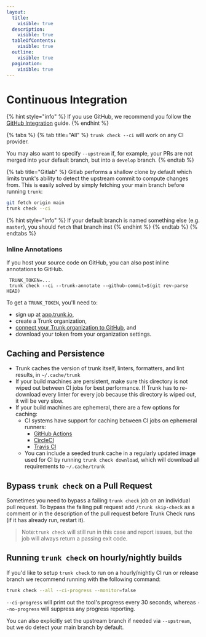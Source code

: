 ```yaml
---
layout:
  title:
    visible: true
  description:
    visible: true
  tableOfContents:
    visible: true
  outline:
    visible: true
  pagination:
    visible: true
---
```


# Continuous Integration

{% hint style="info" %}
If you use GitHub, we recommend you follow the [GitHub Integration](github-integration.md) guide.
{% endhint %}

{% tabs %}
{% tab title="All" %}
`trunk check --ci` will work on any CI provider.

You may also want to specify `--upstream` if, for example, your PRs are not merged into your default branch, but into a `develop` branch.
{% endtab %}

{% tab title="Gitlab" %}
Gitlab performs a shallow clone by default which limits trunk's ability to detect the upstream commit to compute changes from. This is easily solved by simply fetching your main branch before running `trunk`:

```bash
git fetch origin main
trunk check --ci
```

{% hint style="info" %}
If your default branch is named something else (e.g. `master`), you should `fetch` that branch inst
{% endhint %}
{% endtab %}
{% endtabs %}

### Inline Annotations

If you host your source code on GitHub, you can also post inline annotations to GitHub.

```
 TRUNK_TOKEN=...
 trunk check --ci --trunk-annotate --github-commit=$(git rev-parse HEAD)
```

To get a `TRUNK_TOKEN`, you'll need to:

* sign up at [app.trunk.io](https://app.trunk.io),
* create a Trunk organization,
* [connect your Trunk organization to GitHub](get-started.md), and
* download your token from your organization settings.

## Caching and Persistence

* Trunk caches the version of trunk itself, linters, formatters, and lint results, in `~/.cache/trunk`
* If your build machines are persistent, make sure this directory is not wiped out between CI jobs for best performance. If Trunk has to re-download every linter for every job because this directory is wiped out, it will be very slow.
* If your build machines are ephemeral, there are a few options for caching:
  * CI systems have support for caching between CI jobs on ephemeral runners:
    * [GitHub Actions](https://github.com/actions/cache)
    * [CircleCI](https://circleci.com/docs/2.0/guides/caching/)
    * [Travis CI](https://docs.travis-ci.com/user/caching/)
  * You can include a seeded trunk cache in a regularly updated image used for CI by running `trunk check download`, which will download all requirements to `~/.cache/trunk`

## Bypass `trunk check` on a Pull Request

Sometimes you need to bypass a failing `trunk check` job on an individual pull request. To bypass the failing pull request add `/trunk skip-check` as a comment or in the description of the pull request before Trunk Check runs (if it has already run, restart it).

> Note:`trunk check` will still run in this case and report issues, but the job will always return a passing exit code.

## Running `trunk check` on hourly/nightly builds

If you'd like to setup `trunk check` to run on a hourly/nightly CI run or release branch we recommend running with the following command:

```bash
trunk check --all --ci-progress --monitor=false
```

`--ci-progress` will print out the tool's progress every 30 seconds, whereas `--no-progress` will suppress any progress reporting.

You can also explicitly set the upstream branch if needed via `--upstream`, but we do detect your main branch by default.
